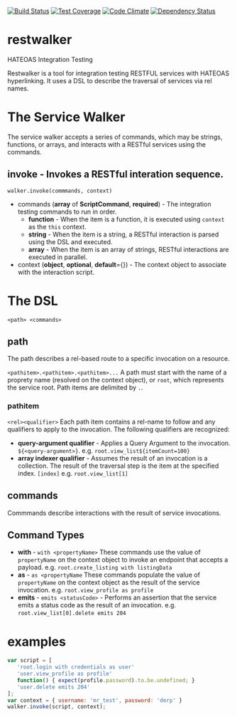 [![Build Status](https://travis-ci.org/atsid/restwalker.svg?branch=master)](https://travis-ci.org/atsid/restwalker)
[![Test Coverage](https://codeclimate.com/github/atsid/restwalker/badges/coverage.svg)](https://codeclimate.com/github/atsid/restwalker)
[![Code Climate](https://codeclimate.com/github/atsid/restwalker/badges/gpa.svg)](https://codeclimate.com/github/atsid/restwalker)
[![Dependency Status](https://david-dm.org/atsid/restwalker.svg)](https://david-dm.org/atsid/restwalker)

# restwalker
HATEOAS Integration Testing

Restwalker is a tool for integration testing RESTFUL services with HATEOAS hyperlinking. It uses a DSL to describe the traversal of services via rel names.

# The Service Walker
The service walker accepts a series of commands, which may be strings, functions, or arrays, and interacts with a RESTful services using the commands.

## invoke - Invokes a RESTful interation sequence. 
`walker.invoke(commmands, context)`
* commands (**array** of **ScriptCommand**, **required**) - The integration testing commands to run in order.
   * **function** - When the item is a function, it is executed using `context` as the `this` context.
   * **string** - When the item is a string, a RESTful interaction is parsed using the DSL and executed.
   * **array** - When the item is an array of strings, RESTful interactions are executed in parallel.
* context (**object**, **optional**, **default**={}) - The context object to associate with the interaction script.

# The DSL
`<path> <commands>`

## path
The path describes a rel-based route to a specific invocation on a resource.

`<pathitem>.<pathitem>.<pathitem>...`
A path must start with the name of a proprety name (resolved on the context object), or `root`, which represents the service root. Path items are delimited by `.`. 

### pathitem
`<rel><qualifier>`
Each path item contains a rel-name to follow and any qualifiers to apply to the invocation. The following qualifiers are recognized:

* **query-argument qualifier** - Applies a Query Argument to the invocation. `${<query-argument>}`.
   e.g. `root.view_list${itemCount=100}`
* **array indexer qualifier** - Assumes the result of an invocation is a collection. The result of the traversal step is the item at the specified index. `[index]`
  e.g. `root.view_list[1]`

## commands
Commmands describe interactions with the result of service invocations.

## Command Types
* **with** - `with <propertyName>` These commands use the value of `propertyName` on the context object to invoke an endpoint that accepts a payload. e.g. `root.create_listing with listingData`
* **as** - `as <propertyName` These commands populate the value of `propertyName` on the context object as the result of the service invocation.  e.g. `root.view_profile as profile`
* **emits** - `emits <statusCode>` - Performs an assertion that the service emits a status code as the result of an invocation. e.g. `root.view_list[0].delete emits 204`


# examples
```js
var script = [
   'root.login with credentials as user'
   'user.view_profile as profile'
   function() { expect(profile.password).to.be.undefined; }
   'user.delete emits 204'
];
var context = { username: 'mr_test', password: 'derp' }
walker.invoke(script, context);
```

